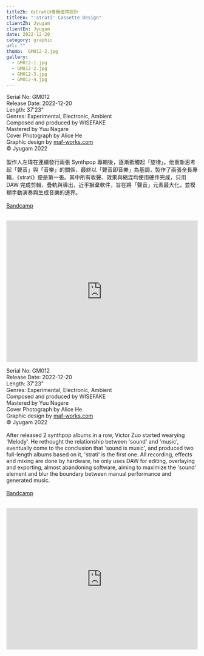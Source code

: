 ```yaml
---
titleZh: 《strati》專輯磁帶設計
titleEn: "'strati' Cassette Design"
clientZh: Jyugam
clientEn: Jyugam
date: 2022-12-20
category: graphic
url: ""
thumb:  GM012-2.jpg
gallery:
  - GM012-1.jpg
  - GM012-2.jpg
  - GM012-3.jpg
  - GM012-4.jpg
---
```


Serial No: GM012<br>
Release Date: 2022-12-20<br>
Length: 37'23"<br>
Genres: Experimental, Electronic, Ambient<br>
Composed and produced by WISEFAKE<br>
Mastered by Yuu Nagare<br>
Cover Photograph by Alice He<br>
Graphic design by [maf-works.com](https://maf-works.com)<br>
© Jyugam 2022
<br><br>
製作人左瑋在連續發行兩張 Synthpop 專輯後，逐漸抵觸起「旋律」。他重新思考起「聲音」與「音樂」的關係，最終以「聲音即音樂」為基調，製作了兩張全長專輯，《strati》便是第一張。其中所有收聲、效果與縮混均使用硬件完成，只用 DAW 完成剪輯、疊軌與導出，近乎摒棄軟件，旨在將「聲音」元素最大化，並模糊手動演奏與生成音樂的邊界。 
<br><br>
[Bandcamp](https://jyugam.bandcamp.com/album/strati)
<br><br>
<iframe style="border: 0; width: 100%; height: 373px;" src="https://bandcamp.com/EmbeddedPlayer/album=463662805/size=large/bgcol=ffffff/linkcol=333333/artwork=none/transparent=true/" seamless><a href="https://jyugam.bandcamp.com/album/strati">strati by WISEFAKE</a></iframe>

<!-- lang -->

Serial No: GM012<br>
Release Date: 2022-12-20<br>
Length: 37'23"<br>
Genres: Experimental, Electronic, Ambient<br>
Composed and produced by WISEFAKE<br>
Mastered by Yuu Nagare<br>
Cover Photograph by Alice He<br>
Graphic design by [maf-works.com](https://maf-works.com)<br>
© Jyugam 2022
<br><br>
After released 2 synthpop albums in a row, Victor Zuo started wearying 'Melody'. He rethought the relationship between 'sound' and 'music', eventually come to the conclusion that 'sound is music', and produced two full-length albums based on it, 'strati' is the first one. All recording, effects and mixing are done by hardware, he only uses DAW for editing, overlaying and exporting, almost abandoning software, aiming to maximize the 'sound' element and blur the boundary between manual performance and generated music.
<br><br>
[Bandcamp](https://jyugam.bandcamp.com/album/strati)
<br><br>
<iframe style="border: 0; width: 100%; height: 373px;" src="https://bandcamp.com/EmbeddedPlayer/album=463662805/size=large/bgcol=ffffff/linkcol=333333/artwork=none/transparent=true/" seamless><a href="https://jyugam.bandcamp.com/album/strati">strati by WISEFAKE</a></iframe>